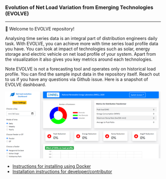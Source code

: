 ### Evolution of Net Load Variation from Emerging Technologies (EVOLVE)
---

:wave: Welcome to EVOLVE repository!

Analysing time series data is an integral part of distribution engineers daily task. With EVOLVE, you can achieve more with time series load profile data you have. You can look at 
impact of technologies such as solar, energy storage and electric vehicle on net load profile of your system. Apart from the visualization it also gives you key metrics around each technologies.

Note EVOLVE is not a forecasting tool and operates only on historical load profile. You can find the sample input data in the repository itself. Reach out to us if you have any questions via Github issue. Here is a snapshot of EVOLVE dashboard.


![](images/dashboard.png)

* [Instructions for installing using Docker ](docs/docker-installation.md)
* [Installation instructions for developer/contributor](docs/developer-installation.md)










